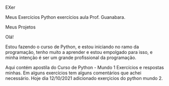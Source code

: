 EXer

Meus Exercícios Python exercícios aula Prof. Guanabara.

Meus Projetos

Olá! 

Estou fazendo o curso de Python, e estou iniciando no ramo da programação,
tenho muito a aprender e estou empolgado para isso, e minha intenção é ser um grande profissional da programação.

Aqui contém apostila do Curso de Python - Mundo 1
Exercícios e respostas minhas.
Em alguns exercícios tem alguns comentários que achei necessário.
Hoje dia 12/10/2021 adicionado exerçicios do python mundo 2.
